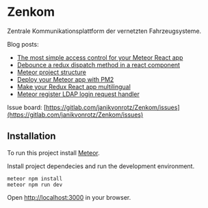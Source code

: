 # Zenkom

Zentrale Kommunikationsplattform der vernetzten Fahrzeugsysteme.

Blog posts:

* [The most simple access control for your Meteor React app](https://janikvonrotz.ch/2017/05/12/the-most-simple-access-control-for-your-meteor-react-app/)
* [Debounce a redux dispatch method in a react component](https://janikvonrotz.ch/2017/04/20/debounce-a-redux-dispatch-method-in-a-react-component/)
* [Meteor project structure](https://janikvonrotz.ch/2017/03/28/meteor-project-structure/)
* [Deploy your Meteor app with PM2](https://janikvonrotz.ch/2017/03/14/deploy-your-meteor-app-with-pm2/)
* [Make your Redux React app multilingual](https://janikvonrotz.ch/2017/03/02/make-your-redux-react-app-multilingual/)
* [Meteor register LDAP login request handler](https://janikvonrotz.ch/2017/02/08/meteor-register-ldap-login-request-handler/)

Issue board: [https://gitlab.com/janikvonrotz/Zenkom/issues](https://gitlab.com/janikvonrotz/Zenkom/issues)

## Installation

To run this project install [Meteor](https://www.meteor.com/install).

Install project dependecies and run the development environment.

    meteor npm install
    meteor npm run dev

Open [http://localhost:3000](http://localhost:3000) in your browser.